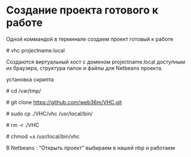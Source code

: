 Создание проекта готового к работе
=====

Одной коммандой в терминале создаем проект готовый к работе

\# vhc projectname.local

Создаются виртуальный хост с доменом projectname.local доступным из браузера, структура папок и файлы для Netbeans проекта.

установка скрипта

\# cd /var/tmp/

\# git clone https://github.com/web36m/VHC.git

\# sudo cp ./VHC/vhc /usr/local/bin/

\# rm -r ./VHC

\# chmod +x /usr/local/bin/vhc

В Netbeans : "Открыть проект" выбираем в нашей nbp и работаем